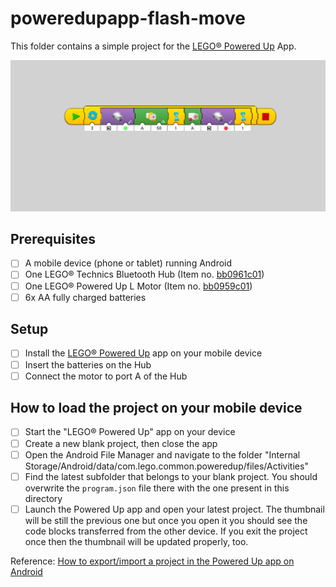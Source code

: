 # poweredupapp-flash-move

This folder contains a simple project for the [LEGO&reg; Powered Up](https://play.google.com/store/apps/details?id=com.lego.common.poweredup) App.

![thumbnail](thumbnail.png)

## Prerequisites

* [ ] A mobile device (phone or tablet) running Android
* [ ] One LEGO&reg; Technics Bluetooth Hub (Item no. [bb0961c01](https://www.bricklink.com/v2/catalog/catalogitem.page?P=bb0961c01&idColor=86))
* [ ] One LEGO&reg; Powered Up L Motor (Item no. [bb0959c01](https://www.bricklink.com/v2/catalog/catalogitem.page?P=bb0959c01&idColor=85))
* [ ] 6x AA fully charged batteries

## Setup

* [ ] Install the [LEGO&reg; Powered Up](https://play.google.com/store/apps/details?id=com.lego.common.poweredup) app on your mobile device
* [ ] Insert the batteries on the Hub
* [ ] Connect the motor to port A of the Hub

## How to load the project on your mobile device

* [ ] Start the "LEGO&reg; Powered Up" app on your device
* [ ] Create a new blank project, then close the app
* [ ] Open the Android File Manager and navigate to the folder
  "Internal Storage/Android/data/com.lego.common.poweredup/files/Activities"
* [ ] Find the latest subfolder that belongs to your blank project.
  You should overwrite the `program.json` file there with the one present in this directory
* [ ] Launch the Powered Up app and open your latest project. The thumbnail will be still the previous one but once you open it you should see the code blocks transferred from the other device. If you exit the project once then the thumbnail will be updated properly, too.

Reference: [How to export/import a project in the Powered Up app on Android](https://racingbrick.com/2020/01/how-to-export-import-a-project-in-the-powered-up-app-on-android/)

<!-- EOF -->
